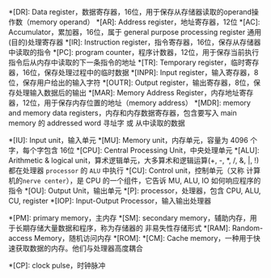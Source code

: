 *[DR]: Data register，数据寄存器，16位，用于保存从存储器读取的operand操作数（memory operand）
*[AR]: Address register，地址寄存器，12位
*[AC]: Accumulator，累加器，16位，属于 general purpose processing register 通用(目的)处理寄存器
*[IR]: Instruction register，指令寄存器，16位，保存从存储器中读取的指令
*[PC]: program counter，程序计数器，12位，用于保存当前执行指令后从内存中读取的下一条指令的地址
*[TR]: Temporary register，临时寄存器，16位，保存处理过程中的临时数据
*[INPR]: Input register，输入寄存器，8位，保存用户给出的输入字符
*[OUTR]: Output register，输出寄存器，8位，保存处理输入数据后的输出
*[MAR]: Memory Address Register，内存地址寄存器，12位，用于保存内存位置的地址（memory address）
*[MDR]: memory and memory data registers，内存和内存数据寄存器，包含要写入 main memory 的 addressed word 寻址字 或 从中读取的数据


*[IU]: Input unit，输入单元
*[MU]: Memory unit，内存单元，容量为 4096 个字，每个字包含 16位
*[CPU]: Central Processing Unit，中央处理单元
*[ALU]: Arithmetic & logical unit，算术逻辑单元，大多算术和逻辑运算(+, -, *, /, &, |, !)都在处理器 `processor` 的 `ALU` 中执行
*[CU]: Control unit，控制单元（又称 计算机的`nerve center`），是 CPU 的一个组件，它告诉 MU, ALU, IO 如何响应程序的指令
*[OU]: Output Unit，输出单元
*[P]: processor，处理器，包含 CPU, ALU, CU, register
*[IOP]: Input-Output Processor，输入输出处理器

*[PM]: primary memory，主内存
*[SM]: secondary memory，辅助内存，用于长期存储大量数据和程序，称为存储器的 非易失性存储形式
*[RAM]: Random-access Memory，随机访问内存
*[ROM]: 
*[CM]: Cache memory，一种用于快速获取数据的内存。他们与处理器高度耦合

*[CP]: clock pulse，时钟脉冲